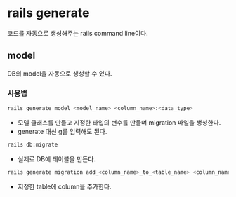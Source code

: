 # rails generate
코드를 자동으로 생성해주는 rails command line이다. 

## model
DB의 model을 자동으로 생성할 수 있다. 

### 사용법
```zsh
rails generate model <model_name> <column_name>:<data_type>
```
- 모델 클래스를 만들고 지정한 타입의 변수를 만들며 migration 파일을 생성한다. 
- generate 대신 g를 입력해도 된다. 

```zsh
rails db:migrate
```
- 실제로 DB에 테이블을 만든다. 

```zsh
rails generate migration add_<column_name>_to_<table_name> <column_name>:<data_type>
```
- 지정한 table에 column을 추가한다. 